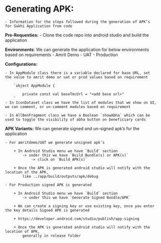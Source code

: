 # **Generating APK:**

    - Information for the steps followed during the generation of APK’s for Sakhi Application from code

**Pre-Requesties:**
    - Clone the code repo into android studio and build the application

**Environments**:  We can generate the application for below environments based on requirements
    - Amrit Demo
    - UAT
    - Production

**Configurations:**

    - In AppModule class there is a variable declared for base URL, set the value to amrit demo or uat or prod values based on requirement

        `object AppModule {

            private const val baseTmcUrl = "<add base url>"
        `
    - In IconDataset class we have the list of modules that we show on UI, we can comment, or un-comment modules based on requirement

    - In AllBenFragment class we have a Boolean `showAbha` which can be used to toggle the visibility of abha button on beneficiary cards

**APK Variants:** We can generate signed and un-signed apk’s for the application

    - For amritdemo/UAT we generate unsigned apk’s

        + In Android Studio menu we have `Build` section 
            -> under this we have `Build Bundle(s) or APK(s)` 
                -> click on `Build APK(s)`

        + Once the APK is generated android studio will notify with the location of the APK,
            like ../app/build/outputs/apk/debug

    - For Production signed APK is generated

        + In Android Studio menu we have `Build` section 
            -> under this we have `Generate Signed Bundle/APK`

        + We can create a signing key or use existing key, once you enter the key details Signed APK is generated

        + https://developer.android.com/studio/publish/app-signing

        + Once the APK is generated android studio will notify with the location of APK, 
            generally in release folder 

 

 

 

 

 
